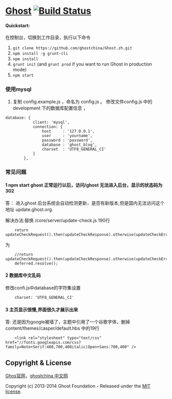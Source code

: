 # [Ghost](https://github.com/TryGhost/Ghost) [![Build Status](https://travis-ci.org/TryGhost/Ghost.svg?branch=master)](https://travis-ci.org/TryGhost/Ghost)

#### Quickstart:

在控制台，切换到工作目录，执行以下命令

1. `git clone https://github.com/ghostchina/Ghost.zh.git`
1. `npm install -g grunt-cli`
1. `npm install`
1. `grunt init` (and `grunt prod` if you want to run Ghost in production mode)
1. `npm start`

### 使用mysql
1. 复制 config.example.js ，命名为 config.js 。
修改文件config.js  中的development 下的数据库配置信息 ，

```
database: {
            client: 'mysql',
            connection: {
                host     : '127.0.0.1',
                user     : 'yourname',
                password : 'password',
                database : 'ghost_blog',
                charset  : 'UTF8_GENERAL_CI'
            }
        },

```


### 常见问题

#### 1  npm start ghost 正常运行以后，访问/ghost 无法进入后台，显示的状态码为302  
答： 进入ghost 后台系统会自动检测更新，是否有新版本,但是国内无法访问这个地址 update.ghost.org.

解决办法:替换 /core/server/update-check.js  190行

```
    return updateCheckRequest().then(updateCheckResponse).otherwise(updateCheckError);
```  
为

```
    //return updateCheckRequest().then(updateCheckResponse).otherwise(updateCheckError);
    deferred.resolve();
```  

#### 2 数据库中文乱码   
修改confi.js中database的字符集设置

```
	charset: 'UTF8_GENERAL_CI'
```

#### 3 主页显示很慢,界面很久才展示出来    
答:  还是因为google被墙了，主题中引用了一个谷歌字体，删掉
content/themes/casper/default.hbs 中的19行

```
    <link rel="stylesheet" type="text/css" href="//fonts.googleapis.com/css?family=Noto+Serif:400,700,400italic|Open+Sans:700,400" />
```

## Copyright & License
[Ghos官网](http://ghost.org)，[ghostchina 中文网](http://www.ghostchina.com/)

Copyright (c) 2013-2014 Ghost Foundation - Released under the [MIT license](LICENSE).
